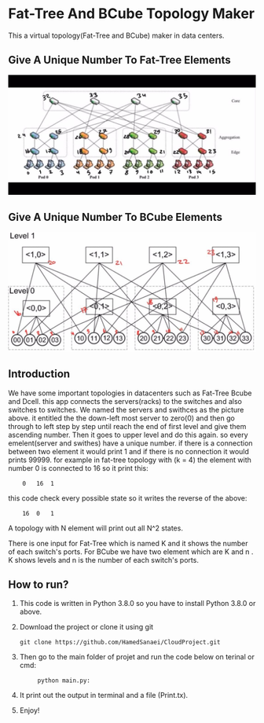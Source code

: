 # Fat-Tree And BCube Topology Maker

This a virtual topology(Fat-Tree and BCube) maker in data centers.

## Give A Unique Number To Fat-Tree Elements

![alt text](./pics/fattree.jpg)

## Give A Unique Number To BCube Elements

![alt text](./pics/bcube.jpg)

## Introduction

We have some important topologies in datacenters such as Fat-Tree Bcube and Dcell. this app connects the servers(racks) to the switches and also switches to switches. We named the servers and swithces as the picture above. it entitled the the down-left most server to zero(0) and then go through to left step by step until reach the end of first level and give them ascending number. Then it goes to upper level and do this again. so every emelent(server and swithes) have a unique number. if there is a connection between two element it would print 1 and if there is no connection it would prints 99999. for example in fat-tree topology with (k = 4) the element with number 0 is connected to 16 so it print this:

```
	0   16  1
```

this code check every possible state so it writes the reverse of the above:

```
	16  0   1
```

A topology with N element will print out all N^2 states.

There is one input for Fat-Tree which is named K and it shows the number of each switch's ports.
For BCube we have two element which are K and n . K shows levels and n is the number of each switch's ports.

## How to run?

1. This code is written in Python 3.8.0 so you have to install Python 3.8.0 or above.

2. Download the project or clone it using git
   ```
   git clone https://github.com/HamedSanaei/CloudProject.git
   ```
3. Then go to the main folder of projet and run the code below on terinal or cmd:

   ```
        python main.py:
   ```

4. It print out the output in terminal and a file (Print.tx).

5. Enjoy!
